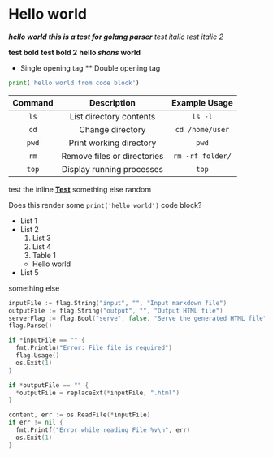 # Hello world

**_hello world *this* is a test for golang parser_**
_test italic_
_test italic 2_

**test bold**
**test bold 2**
**hello _shons_ world**

- Single opening tag
  \*\* Double opening tag

```py
print('hello world from code block')
```

| Command |         Description         |  Example Usage   |
| :-----: | :-------------------------: | :--------------: |
|  `ls`   |   List directory contents   |     `ls -l`      |
|  `cd`   |      Change directory       | `cd /home/user`  |
|  `pwd`  |   Print working directory   |      `pwd`       |
|  `rm`   | Remove files or directories | `rm -rf folder/` |
|  `top`  |  Display running processes  |      `top`       |

test the inline [**Test**](./go.mod) something else random

Does this render some `print('hello world')` code block?

- List 1
- List 2
  1. List 3
  1. List 4
  1. Table 1
  - Hello world
- List 5

something else

```go
inputFile := flag.String("input", "", "Input markdown file")
outputFile := flag.String("output", "", "Output HTML file")
serverFlag := flag.Bool("serve", false, "Serve the generated HTML file")
flag.Parse()

if *inputFile == "" {
  fmt.Println("Error: File file is required")
  flag.Usage()
  os.Exit(1)
}

if *outputFile == "" {
  *outputFile = replaceExt(*inputFile, ".html")
}

content, err := os.ReadFile(*inputFile)
if err != nil {
  fmt.Printf("Error while reading File %v\n", err)
  os.Exit(1)
}
```
